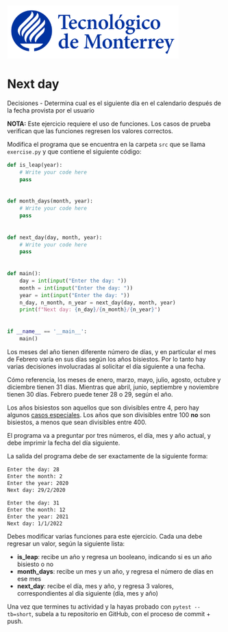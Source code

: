 ![Tec de Monterrey](../../images/logotecmty.png)
# Next day
Decisiones - Determina cual es el siguiente día en el calendario después
de la fecha provista por el usuario

**NOTA:** Este ejercicio requiere el uso de funciones.
Los casos de prueba verifican que las funciones regresen los valores correctos.

Modifica el programa que se encuentra en la carpeta `src` que se llama
`exercise.py` y que contiene el siguiente código:

```python
def is_leap(year):
    # Write your code here
    pass


def month_days(month, year):
    # Write your code here
    pass


def next_day(day, month, year):
    # Write your code here
    pass


def main():
    day = int(input("Enter the day: "))
    month = int(input("Enter the day: "))
    year = int(input("Enter the day: "))
    n_day, n_month, n_year = next_day(day, month, year)
    print(f"Next day: {n_day}/{n_month}/{n_year}")


if __name__ == '__main__':
    main()
```

Los meses del año tienen diferente número de días, y en particular el mes de
Febrero varía en sus días según los años bisiestos. Por lo tanto hay varias
decisiones involucradas al solicitar el día siguiente a una fecha.

Cómo referencia, los meses de enero, marzo, mayo, julio, agosto, octubre y
diciembre tienen 31 días. Mientras que abril, junio, septiembre y noviembre
tienen 30 días. Febrero puede tener 28 o 29, según el año.

Los años bisiestos son aquellos que son divisibles entre 4, pero hay algunos
[casos especiales](https://www.timeanddate.com/date/leapyear.html#rules).
Los años que son divisibles entre 100 **no** son bisiestos, a menos que sean
divisibles entre 400.

El programa va a preguntar por tres números, el día, mes y año actual,
y debe imprimir la fecha del día siguiente.

La salida del programa debe de ser exactamente de la siguiente forma:

```plaintext
Enter the day: 28
Enter the month: 2
Enter the year: 2020
Next day: 29/2/2020
```

```plaintext
Enter the day: 31
Enter the month: 12
Enter the year: 2021
Next day: 1/1/2022
```

Debes modificar varias funciones para este ejercicio. Cada una debe regresar
un valor, según la siguiente lista:
- **is_leap**: recibe un año y regresa un booleano, indicando si es un
año bisiesto o no
- **month_days**: recibe un mes y un año, y regresa el número de días en
ese mes
- **next_day**: recibe el día, mes y año, y regresa 3 valores, correspondientes
al día siguiente (día, mes y año)

Una vez que termines tu actividad y la hayas probado con `pytest --tb=short`,
subela a tu repositorio en GitHub, con el proceso de commit + push.
